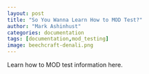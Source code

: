 ```yaml
---
layout: post
title: "So You Wanna Learn How to MOD Test?"
author: "Mark Ashinhust"
categories: documentation
tags: [documentation,mod_testing]
image: beechcraft-denali.png
---
```


Learn how to MOD test information here.